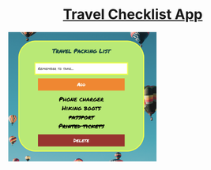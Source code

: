 <h1 align="center"><a href="https://travel-checklist-app.netlify.app/"><strong>Travel Checklist App</strong></a></h1>
<img align="center" src = "assets/demo.png" width = "300" alt="demo">


